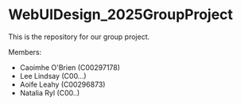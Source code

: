 # WebUIDesign_2025GroupProject
This is the repository for our group project.

Members: 
- Caoimhe O'Brien (C00297178)
- Lee Lindsay (C00...)
- Aoife Leahy (C00296873)
- Natalia Ryl (C00..) 
